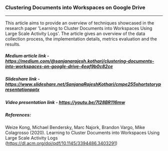 ### Clustering Documents into Workspaces on Google Drive
---------------
This article aims to provide an overview of techniques showcased in the research paper 
'Learning to Cluster Documents into Workspaces Using Large Scale Activity Logs'. The article gives an overview of the data collection process, 
the implementation details, metrics evaluation and the results.

##### Medium article link - https://medium.com/@sanjanarajesh.kothari/clustering-documents-into-workspaces-on-google-drive-4eaf9b0c82ce

##### Slideshare link - https://www.slideshare.net/SanjanaRajeshKothari/cmpe255shortstorypresentationpptx

##### Video presentation link - https://youtu.be/7l28BR116mw

##### References:
Weize Kong, Michael Bendersky, Marc Najork, Brandon Vargo, Mike Colagrosso (2020). Learning to Cluster Documents into Workspaces Using Large Scale Activity Logs
(https://dl.acm.org/doi/pdf/10.1145/3394486.3403291)
